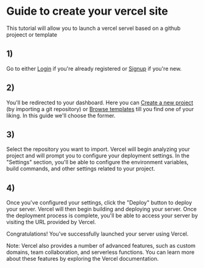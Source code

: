 # Guide to create your vercel site

This tutorial will allow you to launch a vercel servel based on a github projeect or template

## 1)
Go to either [Login](https://vercel.com/login) if you're already registered or [Signup](https://vercel.com/singup) if you're new.

## 2)
You'll be redirected to your dashboard. Here you can [Create a new project](https://vercel.com/new) (by importing a git repository) or [Browse templates](https://vercel.com/new/templates) till you find one of your liking. In this guide we'll choose the former.

## 3)
Select the repository you want to import. Vercel will begin analyzing your project and will prompt you to configure your deployment settings. In the "Settings" section, you'll be able to configure the environment variables, build commands, and other settings related to your project.


## 4)
Once you've configured your settings, click the "Deploy" button to deploy your server. Vercel will then begin building and deploying your server. Once the deployment process is complete, you'll be able to access your server by visiting the URL provided by Vercel.

Congratulations! You've successfully launched your server using Vercel.

Note: Vercel also provides a number of advanced features, such as custom domains, team collaboration, and serverless functions. You can learn more about these features by exploring the Vercel documentation.










